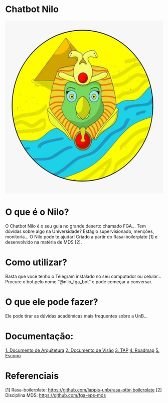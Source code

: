 # Chatbot Nilo

<p align="center" >
	<img width="550" height="550" src="./docs/img/Nilo_logo_pequeno.jpg">
	<br/>
	</p>

# O que é o Nilo?

O Chatbot Nilo é o seu guia no grande deserto chamado FGA…
Tem dúvidas sobre algo na Universidade? Estágio supervisionado, menções, monitoria… O Nilo pode te ajudar!
Criado a partir do Rasa-boilerplate [1] e desenvolvido na matéria de MDS [2].

# Como utilizar?

Basta que você tenho o Telegram instalado no seu computador ou celular…
Procure o bot pelo nome “@nilo_fga_bot” e pode começar a conversar.

# O que ele pode fazer?

Ele pode tirar as dúvidas acadêmicas mais frequentes sobre a UnB…

# Documentação:
[1. Documento de Arquitetura](
 https://github.com/fga-eps-mds/2019.2-Chatbot-Nilo/blob/develop/docs/DocumentoDeArquitetura.md) 
[2. Documento de Visão](https://github.com/fga-eps-mds/2019.2-Chatbot-Nilo/blob/develop/docs/DocumentoDeVisao.md)
[3. TAP](https://github.com/fga-eps-mds/2019.2-Chatbot-Nilo/blob/develop/docs/TAP.md)
[4. Roadmap](https://github.com/fga-eps-mds/2019.2-Chatbot-Nilo/blob/develop/docs/Roadmap.md)
[5. Escopo](https://github.com/fga-eps-mds/2019.2-Chatbot-Nilo/blob/develop/docs/Escopo.md)

# Referenciais
[1] Rasa-boilerplate: <https://github.com/lappis-unb/rasa-ptbr-boilerplate>
[2] Disciplina MDS: <https://github.com/fga-eps-mds>
